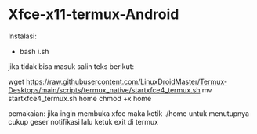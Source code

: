 # Xfce-x11-termux-Android
Instalasi:
- bash i.sh

jika tidak bisa masuk salin teks berikut: 

wget https://raw.githubusercontent.com/LinuxDroidMaster/Termux-Desktops/main/scripts/termux_native/startxfce4_termux.sh
mv startxfce4_termux.sh home
chmod +x home

pemakaian:
jika ingin membuka xfce maka ketik
./home
untuk menutupnya cukup geser notifikasi lalu ketuk exit di termux
